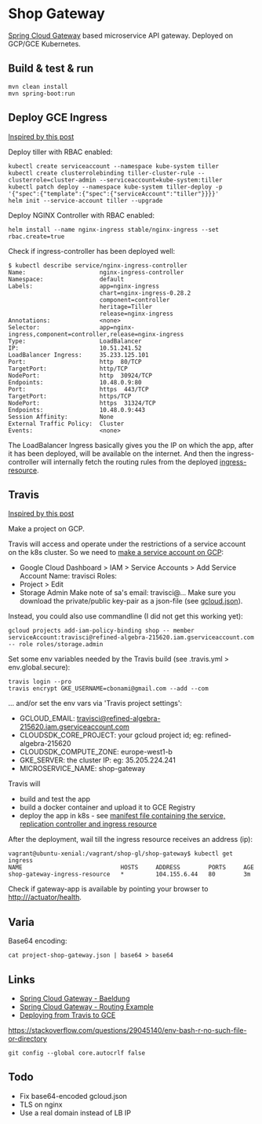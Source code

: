 # Shop Gateway

[Spring Cloud Gateway](https://cloud.spring.io/spring-cloud-gateway/) based microservice API gateway.
Deployed on GCP/GCE Kubernetes.

## Build & test & run

```
mvn clean install
mvn spring-boot:run
```

## Deploy GCE Ingress

[Inspired by this post](https://cloud.google.com/community/tutorials/nginx-ingress-gke)

Deploy tiller with RBAC enabled:

```
kubectl create serviceaccount --namespace kube-system tiller
kubectl create clusterrolebinding tiller-cluster-rule --clusterrole=cluster-admin --serviceaccount=kube-system:tiller
kubectl patch deploy --namespace kube-system tiller-deploy -p '{"spec":{"template":{"spec":{"serviceAccount":"tiller"}}}}'  
helm init --service-account tiller --upgrade
```

Deploy NGINX Controller with RBAC enabled:

```
helm install --name nginx-ingress stable/nginx-ingress --set rbac.create=true
```

Check if ingress-controller has been deployed well:
 
```
$ kubectl describe service/nginx-ingress-controller
Name:                     nginx-ingress-controller
Namespace:                default
Labels:                   app=nginx-ingress
                          chart=nginx-ingress-0.28.2
                          component=controller
                          heritage=Tiller
                          release=nginx-ingress
Annotations:              <none>
Selector:                 app=nginx-ingress,component=controller,release=nginx-ingress
Type:                     LoadBalancer
IP:                       10.51.241.52
LoadBalancer Ingress:     35.233.125.101
Port:                     http  80/TCP
TargetPort:               http/TCP
NodePort:                 http  30924/TCP
Endpoints:                10.48.0.9:80
Port:                     https  443/TCP
TargetPort:               https/TCP
NodePort:                 https  31324/TCP
Endpoints:                10.48.0.9:443
Session Affinity:         None
External Traffic Policy:  Cluster
Events:                   <none>
```

The LoadBalancer Ingress basically gives you the IP on which the app, after it has been deployed, will be available on the internet. 
And then the ingress-controller will internally fetch the routing rules from the deployed [ingress-resource](./k8s/shop-gateway.yml).

## Travis

[Inspired by this post](http://thylong.com/ci/2016/deploying-from-travis-to-gce/)

Make a project on GCP.

Travis will access and operate under the restrictions of a service account on the k8s cluster.
So we need to [make a service account on GCP](https://developers.google.com/identity/protocols/OAuth2ServiceAccount#creatinganaccount): 
* Google Cloud Dashboard > IAM > Service Accounts > Add
Service Account Name: travisci
Roles:
* Project > Edit
* Storage Admin
Make note of sa's email: travisci@...
Make sure you download the private/public key-pair as a json-file (see [gcloud.json](./gcloud.json)).

Instead, you could also use commandline (I did not get this working yet):

```
gcloud projects add-iam-policy-binding shop -- member serviceAccount:travisci@refined-algebra-215620.iam.gserviceaccount.com -- role roles/storage.admin
```

Set some env variables needed by the Travis build (see .travis.yml > env.global.secure):

```
travis login --pro
travis encrypt GKE_USERNAME=cbonami@gmail.com --add --com
```

... and/or set the env vars via 'Travis project settings': 

* GCLOUD_EMAIL: travisci@refined-algebra-215620.iam.gserviceaccount.com
* CLOUDSDK_CORE_PROJECT: your gcloud project id; eg: refined-algebra-215620
* CLOUDSDK_COMPUTE_ZONE: europe-west1-b	
* GKE_SERVER: the cluster IP: eg: 35.205.224.241
* MICROSERVICE_NAME: shop-gateway

Travis will
* build and test the app
* build a docker container and upload it to GCE Registry
* deploy the app in k8s - see [manifest file containing the service, replication controller and ingress resource](./k8s/shop-gateway.yml)
 
After the deployment, wail till the ingress resource receives an address (ip):

```
vagrant@ubuntu-xenial:/vagrant/shop-gl/shop-gateway$ kubectl get ingress
NAME                            HOSTS     ADDRESS        PORTS     AGE
shop-gateway-ingress-resource   *         104.155.6.44   80        3m
```

Check if gateway-app is available by pointing your browser to [http://<loadbalancer-ip>/actuator/health](http://35.233.125.101/actuator/health).

## Varia

Base64 encoding:
```
cat project-shop-gateway.json | base64 > base64
```

## Links

* [Spring Cloud Gateway - Baeldung](https://www.baeldung.com/spring-cloud-gateway)
* [Spring Cloud Gateway - Routing Example](https://stackoverflow.com/questions/48865174/spring-cloud-gateway-proxy-forward-the-entire-sub-part-of-url)
* [Deploying from Travis to GCE](http://thylong.com/ci/2016/deploying-from-travis-to-gce/)

https://stackoverflow.com/questions/29045140/env-bash-r-no-such-file-or-directory
```
git config --global core.autocrlf false
```

## Todo

* Fix base64-encoded gcloud.json
* TLS on nginx
* Use a real domain instead of LB IP